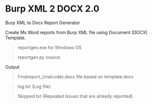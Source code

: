 # Burp XML 2 DOCX 2.0
Burp XML to Docx Report Generator

Create Ms Word reports from Burp XML file using Document (DOCX) Template.

> reportgen.exe for Windows OS

> reportgen.py source.

Output

> Finalreport_{malcode}.docx file based on template.docx

> log.txt (Log file)

> Skipped.txt (Repeated Issues that are already reported)
